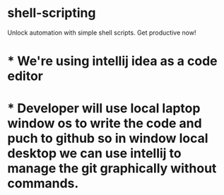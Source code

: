 # shell-scripting
Unlock automation with simple shell scripts. Get productive now!

# * We're using intellij idea as a code editor
# * Developer will use local laptop window os to write the code and puch to github so in window local desktop we can use intellij to manage the git graphically without commands.
